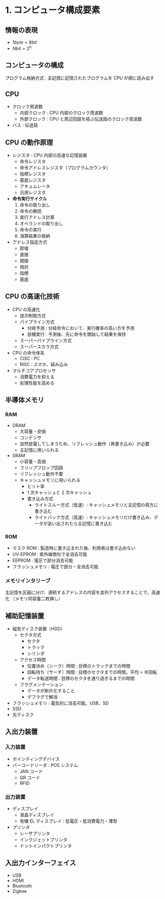# 1. コンピュータ構成要素

## 情報の表現

- $1byte = 8bit$
- $Nbit = 2^n$

## コンピュータの構成

プログラム格納方式 : 主記憶に記憶されたプログラムを CPU が順に読み出す

## CPU

- クロック周波数
  - 内部クロック : CPU 内部のクロック周波数
  - 外部クロック : CPU と周辺回路を結ぶ伝送路のクロック周波数
- バス : 伝送路

## CPU の動作原理

- レジスタ : CPU 内部の高速な記憶装置
  - 命令レジスタ
  - 命令アドレスレジスタ（プログラムカウンタ）
  - 指標レジスタ
  - 基底レジスタ
  - アキュムレータ
  - 汎用レジスタ
- **命令実行サイクル**
  1. 命令の取り出し
  2. 命令の解読
  3. 実行アドレス計算
  4. オペランドの取り出し
  5. 命令の実行
  6. 演算結果の格納
- アドレス指定方式
  - 即値
  - 直接
  - 間接
  - 相対
  - 指標
  - 基底

## CPU の高速化技術

- CPU の高速化
  - 逐次制御方式
  - パイプライン方式
    - 分岐予測 : 分岐命令において、実行確率の高い方を予測
    - 投機実行 : 予測後、先に命令を開始して結果を保持
  - スーパーパイプライン方式
  - スーパースカラ方式
- CPU の命令体系
  - CISC : PC
  - RISC : スマホ、組み込み
- マルチコアプロセッサ
  - 消費電力を抑える
  - 処理性能を高める

## 半導体メモリ

### RAM

- DRAM
  - 大容量・安価
  - コンデンサ
  - 自然放電してしまうため、リフレッシュ動作（再書き込み）が必要
  - 主記憶に用いられる
- SRAM
  - 小容量・高価
  - フリップフロップ回路
  - リフレッシュ動作不要
  - キャッシュメモリに用いられる
    - ヒット率
    - 1 次キャッシュと 2 次キャッシュ
    - 書き込み方式
      - ライトスルー方式（低速）: キャッシュメモリと主記憶の両方に書き込む
      - ライトバック方式（高速）: キャッシュメモリだけ書き込み、データが追い出されたら主記憶に書き込む

### ROM

- マスク ROM : 製造時に書き込まれた後、利用者は書き込めない
- UV-EPROM : 紫外線商社で全消去可能
- EEPROM : 電圧で部分消去可能
- フラッシュメモリ : 電圧で部分・全消去可能

### メモリインタリーブ

主記憶を区画に分け、連続するアドレスの内容を並列アクセスすることで、高速化
（メモリ同容量二枚挿し）

## 補助記憶装置

- 磁気ディスク装置（HDD）
  - セクタ方式
    - セクタ
    - トラック
    - シリンダ
  - アクセス時間
    - 位置決め（シーク）時間 : 目標のトラックまでの時間
    - 回転待ち（サーチ）時間 : 目標のセクタまでの時間。平均 = 半回転
    - データ転送時間 : 目標のセクタを通り過ぎるまでの時間
  - フラグメンテーション
    - データが断片化すること
    - デフラグで解消
- フラッシュメモリ : 電気的に消去可能。USB、SD
- SSD
- 光ディスク

## 入出力装置

### 入力装置

- ポインティングデバイス
- バーコードリーダ : POS システム
  - JAN コード
  - QR コード
  - RFID

### 出力装置

- ディスプレイ
  - 液晶ディスプレイ
  - 有機 EL ディスプレイ : 低電圧・低消費電力・薄型
- プリンタ
  - レーザプリンタ
  - インクジェットプリンタ
  - ドットインパクトプリンタ

## 入出力インターフェイス

- USB
- HDMI
- Bluetooth
- Zigbee
